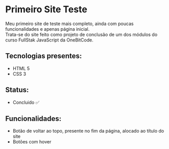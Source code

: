 # Primeiro Site Teste
Meu primeiro site de teste mais completo, ainda com poucas funcionalidades e apenas página inicial.
<br>
Trata-se do site feito como projeto de conclusão de um dos módulos do curso FullStak JavaScript da OneBitCode.
<br>

<h2>Tecnologias presentes:</h2>
<ul>
  <li>HTML 5</li>
  <li>CSS 3</li>
</ul>

<h2>Status:</h2>
<ul>
  <li>Concluido ✅</li>
</ul>

<h2>Funcionalidades:</h2>
<ul>
  <li>Botão de voltar ao topo, presente no fim da página, alocado ao título do site</li>
  <li>Botões com hover</li>
</ul>
